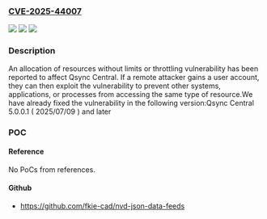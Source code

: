 ### [CVE-2025-44007](https://cve.mitre.org/cgi-bin/cvename.cgi?name=CVE-2025-44007)
![](https://img.shields.io/static/v1?label=Product&message=Qsync%20Central&color=blue)
![](https://img.shields.io/static/v1?label=Version&message=4.x%20&color=brightgreen)
![](https://img.shields.io/static/v1?label=Vulnerability&message=CWE-770&color=brightgreen)

### Description

An allocation of resources without limits or throttling vulnerability has been reported to affect Qsync Central. If a remote attacker gains a user account, they can then exploit the vulnerability to prevent other systems, applications, or processes from accessing the same type of resource.We have already fixed the vulnerability in the following version:Qsync Central 5.0.0.1 ( 2025/07/09 ) and later

### POC

#### Reference
No PoCs from references.

#### Github
- https://github.com/fkie-cad/nvd-json-data-feeds


